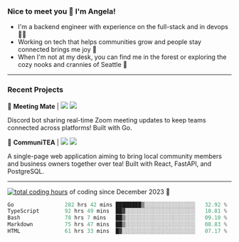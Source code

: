 ### Nice to meet you 👋 I'm Angela!

- I'm a backend engineer with experience on the full-stack and in devops 👩‍💻
- Working on tech that helps communities grow and people stay connected brings me joy 🤝
- When I'm not at my desk, you can find me in the forest or exploring the cozy nooks and crannies of Seattle 🧋

---

### Recent Projects

👾 **Meeting Mate** | [![](https://img.shields.io/badge/Code-violet.svg?style=flat-square)](https://github.com/angelajfisher/meeting-mate) [![](https://img.shields.io/badge/Site-violet.svg?style=flat-square)](https://angelajfisher.com/projects/meeting-mate)

Discord bot sharing real-time Zoom meeting updates to keep teams connected across platforms! Built with Go.

🍵 **CommuniTEA** | [![](https://img.shields.io/badge/Code-green.svg?style=flat-square)](https://gitlab.com/angelajfisher/communiTEA) [![](https://img.shields.io/badge/Demo-green.svg?style=flat-square)](https://angelajfisher.gitlab.io/communiTEA/)

A single-page web application aiming to bring local community members and business owners together over tea!  Built with React, FastAPI, and PostgreSQL.

---

<a href="https://wakatime.com/@018c1e94-8745-411f-aea1-f33be044d952"><img src="https://wakatime.com/badge/user/018c1e94-8745-411f-aea1-f33be044d952.svg?style=flat-square" alt="total coding hours" /></a> of coding since December 2023 🌊<br>
<!--START_SECTION:waka-->

```go
Go                282 hrs 42 mins ████████▒░░░░░░░░░░░░░░░░   32.92 %
TypeScript        92 hrs 49 mins  ██▓░░░░░░░░░░░░░░░░░░░░░░   10.81 %
Bash              78 hrs 7 mins   ██▒░░░░░░░░░░░░░░░░░░░░░░   09.10 %
Markdown          75 hrs 47 mins  ██▒░░░░░░░░░░░░░░░░░░░░░░   08.83 %
HTML              61 hrs 33 mins  █▓░░░░░░░░░░░░░░░░░░░░░░░   07.17 %
```

<!--END_SECTION:waka--> 
